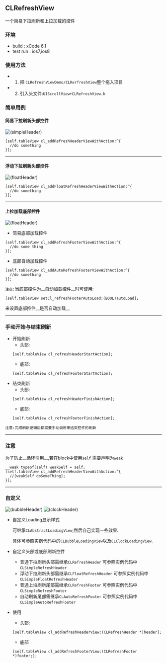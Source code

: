 ## CLRefreshView
一个简易下拉刷新和上拉加载的控件

### 环境
* build : xCode 6.1
* test run : ios7,ios8

### 使用方法
* 1. 把 `CLRefreshViewDemo/CLRerfreshView`整个拖入项目
* 2. 引入头文件:`UIScrollView+CLRefreshView.h`

### 简单用例
#### 简易下拉刷新头部控件


![(simpleHeader)](https://github.com/unknownBug/CLRefreshView/blob/master/Screenshots/simpleHeader.gif "简易下拉刷新头部控件")

```objc
[self.tableView cl_addRefreshHeaderViewWithAction:^{
  //do something
}];
```
***
#### 浮动下拉刷新头部控件


![(floatHeader)](https://github.com/unknownBug/CLRefreshView/blob/master/Screenshots/floatHeader.gif "浮动下拉刷新头部控件")

```objc
[self.tableView cl_addFloatRefreshHeaderViewWithAction:^{
  //do something
}];
```

***
#### 上拉加载底部控件


![(floatHeader)](https://github.com/unknownBug/CLRefreshView/blob/master/Screenshots/simpleFooter.gif "上拉加载底部控件")
* 简易底部加载控件
```objc
[self.tableView cl_addRefreshFooterViewWithAction:^{
  //do some thing
}];
```
* 底部自动加载控件
```objc
[self.tableView cl_addAutoRefreshFooterViewWithAction:^{
  //do something
}];
```
`注意:`当底部控件为__自动加载控件__时可使用:
```objc
[self.tableView setCl_refreshFooterAutoLoad:(BOOL)autoLoad];
```
来设置底部控件__是否自动加载__
***

### 手动开始与结束刷新
* 开始刷新
  * 头部:
  ```objc
  [self.tableView cl_refreshHeaderStartAction];
  ```
  * 底部:
  ```objc
  [self.tableView cl_refreshFooterStartAction];
  ```
* 结束刷新
  * 头部:
  ```objc
  [self.tableView cl_refreshHeaderFinishAction];
  ```
  * 底部:
  ```objc
  [self.tableView cl_refreshFooterFinishAction];
  ```
`注意:完成刷新逻辑后都需要手动调用来结束控件的刷新`

***
### 注意
为了防止__循环引用__,若在block中使用`self` 需要声明为`weak`
```objc
__weak typeof(self) weakSelf = self;
[self.tableView cl_addRefreshHeaderViewWithAction:^{
  //[weakSelf doSomeThing];
}];
```

***
### 自定义
![(bubbleHeader)](https://github.com/unknownBug/CLRefreshView/blob/master/Screenshots/bubble.gif "bubbleHeader")
![(clockHeader)](https://github.com/unknownBug/CLRefreshView/blob/master/Screenshots/clock.gif "clockHeader")

* 自定义Loading显示样式

  可继承`CLAbstractLoadingView`,然后自己实现一些效果.
  
  具体可参照实例代码中的`CLBubbleLoadingView`以及`CLClockLoadingView`.
* 自定义头部或底部刷新控件
  * 普通下拉刷新头部需继承`CLRefreshHeader` 可参照实例代码中 `CLSimpleRefreshHeader`
  * 浮动下拉刷新头部需继承`CLFloatRefreshHeader` 可参照实例代码中 `CLSimpleFloatRefreshHeader`
  * 普通上垃刷新尾部需继承`CLRefreshFooter` 可参照实例代码中 `CLSimpleRefreshFooter`
  * 自动刷新尾部需继承`CLAutoRefreshFooter` 可参照实例代码中 `CLSimpleAutoRefreshFooter`
* 使用
  * 头部:
  ```objc
  [self.tableView cl_addRefreshHeaderView:(CLRefreshHeader *)header];
  ```
  * 底部
  ```objc
  [self.tableView cl_addRefreshFooterView:(CLRefreshFooter *)footer;];
  ```
  



